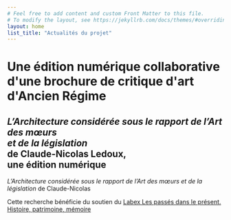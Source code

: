 ```yaml
---
# Feel free to add content and custom Front Matter to this file.
# To modify the layout, see https://jekyllrb.com/docs/themes/#overriding-theme-defaults
layout: home
list_title: "Actualités du projet"
---
```

# Une édition numérique collaborative <br/>d'une brochure de critique d'art d'Ancien Régime

## *L’Architecture considérée sous le rapport de l’Art des mœurs <br/>et de la législation* <br/>de Claude-Nicolas Ledoux, <br/>une édition numérique

*L’Architecture considérée sous le rapport de l’Art des mœurs et de la législation* de Claude-Nicolas 


Cette recherche bénéficie du soutien du [Labex Les passés dans le présent. Histoire, patrimoine, mémoire](http://passes-present.eu)